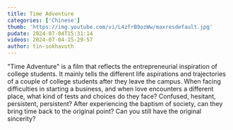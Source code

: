 ```yaml
---
title: Time Adventure
categories: ['Chinese']
thumb: 'https://img.youtube.com/vi/L4zfrB9ozWw/maxresdefault.jpg'
pudate: 2024-07-04T15:31:14
videos: 2024-07-04-15-29-57
author: tin-sokhavuth
---
```

"Time Adventure" is a film that reflects the entrepreneurial inspiration of college students. It mainly tells the different life aspirations and trajectories of a couple of college students after they leave the campus. When facing difficulties in starting a business, and when love encounters a different place, what kind of tests and choices do they face? Confused, hesitant, persistent, persistent? After experiencing the baptism of society, can they bring time back to the original point? Can you still have the original sincerity?